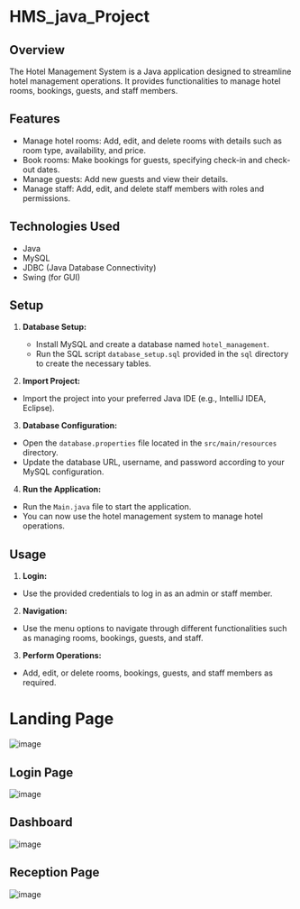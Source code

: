 # HMS_java_Project

## Overview
The Hotel Management System is a Java application designed to streamline hotel management operations. It provides functionalities to manage hotel rooms, bookings, guests, and staff members.

## Features
- Manage hotel rooms: Add, edit, and delete rooms with details such as room type, availability, and price.
- Book rooms: Make bookings for guests, specifying check-in and check-out dates.
- Manage guests: Add new guests and view their details.
- Manage staff: Add, edit, and delete staff members with roles and permissions.

## Technologies Used
- Java
- MySQL
- JDBC (Java Database Connectivity)
- Swing (for GUI)

## Setup
1. **Database Setup:** 
   - Install MySQL and create a database named `hotel_management`.
   - Run the SQL script `database_setup.sql` provided in the `sql` directory to create the necessary tables.
  


2. **Import Project:**
- Import the project into your preferred Java IDE (e.g., IntelliJ IDEA, Eclipse).

3. **Database Configuration:**
- Open the `database.properties` file located in the `src/main/resources` directory.
- Update the database URL, username, and password according to your MySQL configuration.

4. **Run the Application:**
- Run the `Main.java` file to start the application.
- You can now use the hotel management system to manage hotel operations.

## Usage
1. **Login:**
- Use the provided credentials to log in as an admin or staff member.

2. **Navigation:**
- Use the menu options to navigate through different functionalities such as managing rooms, bookings, guests, and staff.

3. **Perform Operations:**
- Add, edit, or delete rooms, bookings, guests, and staff members as required.



# Landing Page
![image](https://github.com/himanshukorde/HMS_java_Project/assets/121392657/ef358928-37b3-4b0d-a529-2e9653fed5b5)

## Login Page
![image](https://github.com/himanshukorde/HMS_java_Project/assets/121392657/7220e3ed-5bff-4a3c-ad7f-11b8a5634a22)

## Dashboard
![image](https://github.com/himanshukorde/HMS_java_Project/assets/121392657/c1cc423b-9c3d-476a-bd27-ed5056e1eb4b)

## Reception Page
![image](https://github.com/himanshukorde/HMS_java_Project/assets/121392657/82dd8bef-a80d-4490-aea2-24fbddf06dec)





